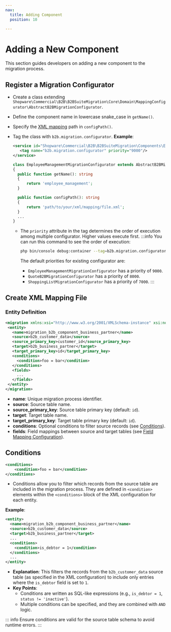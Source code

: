 ```yaml
---
nav:
  title: Adding Component
  position: 10

---
```


# Adding a New Component

This section guides developers on adding a new component to the migration process.

## Register a Migration Configurator

- Create a class extending `Shopware\Commercial\B2B\B2BSuiteMigration\Core\Domain\MappingConfigurator\AbstractB2BMigrationConfigurator`.
- Define the component name in lowercase snake_case in `getName()`.
- Specify the [XML mapping](#create-xml-mapping-file) path in `configPath()`.
- Tag the class with `b2b.migration.configurator`.
   **Example**:

   ```XML
   <service id="Shopware\Commercial\B2B\B2BSuiteMigration\Components\EmployeeManagement\EmployeeManagementMigrationConfigurator">
      <tag name="b2b.migration.configurator" priority="9000"/>
   </service>
   ```

  ```PHP
  class EmployeeManagementMigrationConfigurator extends AbstractB2BMigrationConfigurator
  {
    public function getName(): string
    {
        return 'employee_management';
    }

    public function configPath(): string
    {
        return 'path/to/your/xml/mapping/file.xml';
    }
    ...
  }
  ```
  
  - The `priority` attribute in the tag determines the order of execution among multiple configurator. Higher values execute first.
    :::info
    You can run this command to see the order of execution:

    ```bash
    php bin/console debug:container --tag=b2b.migration.configurator
    ```

    The default priorities for existing configurator are:
    - `EmployeeManagementMigrationConfigurator` has a priority of `9000`.
    - `QuoteB2BMigrationConfigurator` has a priority of `8000`.
    - `ShoppingListMigrationConfigurator` has a priority of `7000`.
    :::
  
## Create XML Mapping File

### Entity Definition

   ```XML
   <migration xmlns:xsi="http://www.w3.org/2001/XMLSchema-instance" xsi:noNamespaceSchemaLocation="../../../Core/Resources/Schema/Xml/migration-1.0.xsd">
    <entity>
      <name>migration_b2b_component_business_partner</name>
      <source>b2b_customer_data</source>
      <source_primary_key>customer_id</source_primary_key>
      <target>b2b_business_partner</target>
      <target_primary_key>id</target_primary_key>
      <conditions>
        <condition>foo = bar</condition>
      </conditions>
      <fields>
        ...
      </fields>
    </entity>
  </migration>
   ```

- **name**: Unique migration process identifier.
- **source**: Source table name.
- **source_primary_key**: Source table primary key (default: `id`).
- **target**: Target table name.
- **target_primary_key**: Target table primary key (default: `id`).
- **conditions**: Optional conditions to filter source records (see [Conditions](#conditions)).
- **fields**: Field mappings between source and target tables (see [Field Mapping Configuration](./fields-mapping.md)).

## Conditions

```XML
<conditions>
    <condition>foo = bar</condition>
</conditions>
```

- Conditions allow you to filter which records from the source table are included in the migration process. They are defined in `<condition>` elements within the `<conditions>` block of the XML configuration for each entity.

**Example**:

```XML
<entity>
  <name>migration_b2b_component_business_partner</name>
  <source>b2b_customer_data</source>
  <target>b2b_business_partner</target>
  ...
  <conditions>
    <condition>is_debtor = 1</condition>
  </conditions>
  ...
</entity>
```

- **Explanation**: This filters the records from the `b2b_customer_data` source table (as specified in the XML configuration) to include only entries where the `is_debtor` field is set to `1`.
- **Key Points**:
  - Conditions are written as SQL-like expressions (e.g., `is_debtor = 1`, `status != 'inactive'`).
  - Multiple conditions can be specified, and they are combined with `AND` logic.

::: info
Ensure conditions are valid for the source table schema to avoid runtime errors.
:::

